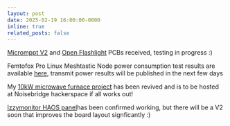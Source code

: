 ```yaml
---
layout: post
date: 2025-02-19 16:00:00-0800
inline: true
related_posts: false
---
```

<div>
<a href="https://eigenlucy.github.io/projects/micromppt/">Micromppt V2</a> and <a href="https://eigenlucy.github.io/projects/openflashlight/">Open Flashlight</a> PCBs received, testing in progress :)

Femtofox Pro Linux Meshtastic Node power consumption test results are available <a href="https://github.com/eigenlucy/Meshtastic-Test-Scripting/tree/main/results">here</a>, transmit power results will be published in the next few days

My <a href="https://eigenlucy.github.io/projects/10kwmagnetron/">10kW microwave furnace project</a> has been revived and is to be hosted at Noisebridge hackerspace if all works out!

<a href="https://eigenlucy.github.io/projects/izzymonitor/">Izzymonitor HAOS panel</a>has been confirmed working, but there will be a V2 soon that improves the board layout signficantly :)</div>
